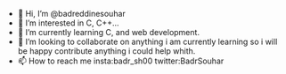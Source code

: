 - 👋 Hi, I’m @badreddinesouhar
- 👀 I’m interested in C, C++...
-  🌱 I’m currently learning C, and web development.
- 💞️ I’m looking to collaborate on anything i am currently learning so i will be happy contribute anything i could help whith.
- 📫 How to reach me insta:badr_sh00 twitter:BadrSouhar

<!---
badreddinesouhar/badreddinesouhar is a ✨ special ✨ repository because its `README.md` (this file) appears on your GitHub profile.
You can click the Preview link to take a look at your changes.
--->
